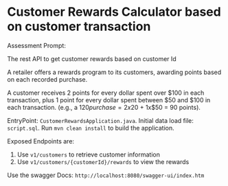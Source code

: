 # Customer Rewards Calculator based on customer transaction
Assessment Prompt:

The rest API to get customer rewards based on customer Id

A retailer offers a rewards program to its customers, awarding points based on each recorded purchase.

A customer receives 2 points for every dollar spent over $100 in each transaction, plus 1 point for every
dollar spent between $50 and $100 in each transaction.
(e.g., a $120 purchase = 2x$20 + 1x$50 = 90 points).  

EntryPoint: `CustomerRewardsApplication.java`.
Initial data load file: `script.sql`.
Run `mvn clean install` to build the application.

Exposed Endpoints are:
1. Use `v1/customers` to retrieve customer information
2. Use `v1/customers/{customerId}/rewards` to view the rewards 

Use the swagger Docs:
   ``http://localhost:8080/swagger-ui/index.htm``
